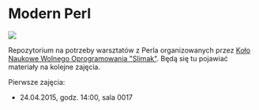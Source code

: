 # Modern Perl

[![](https://slimakuj.files.wordpress.com/2015/04/perl-poster-web.png?w=212&h=300)](https://slimakuj.files.wordpress.com/2015/04/perl-poster-web.png)

Repozytorium na potrzeby warsztatów z Perla organizowanych przez [Koło Naukowe
Wolnego Oprogramowania "Slimak"](http://slimak.matinf.uj.edu.pl/). Będą się tu pojawiać materiały na kolejne
zajęcia.

Pierwsze zajęcia:

* 24.04.2015, godz. 14:00, sala 0017
